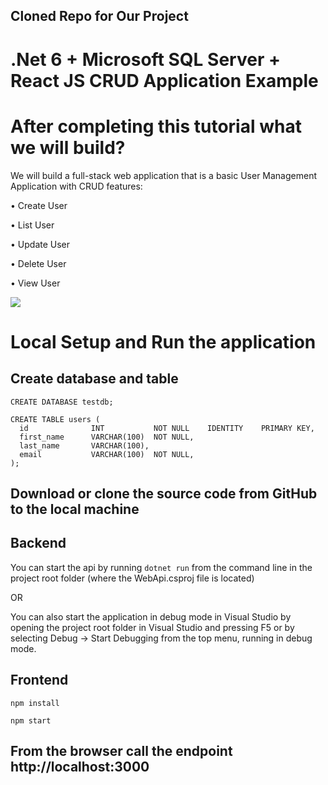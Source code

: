 ## Cloned Repo for Our Project
# .Net 6 + Microsoft SQL Server + React JS CRUD Application Example
# After completing this tutorial what we will build? 
We will build a full-stack web application that is a basic User Management Application with CRUD features: 

• Create User 

• List User 

• Update User 

• Delete User 

• View User

<img src="https://blogger.googleusercontent.com/img/b/R29vZ2xl/AVvXsEhI1-5A8pPKNYkDAiLgCclIbeE_BOcJPw8CZgU5lXaRDyOv9RsRyWhctgn-ouIkWkXGiF6-cyOSXNe7ANxhWmMeNUUk9PFgSKYyhsyLY5ffe2icicf72AfhGOPmwtl2tO_e0HI9YOGkefB8kIOPCMsghI00qSyh_EKAlYjNNGlnJ78CnBJWNeTx-PEY5A/s1308/userlist.png">


# Local Setup and Run the application

<h2>Create database and table</h2>

```CREATE DATABASE testdb;```

```
CREATE TABLE users (
  id              INT           NOT NULL    IDENTITY    PRIMARY KEY,
  first_name      VARCHAR(100)  NOT NULL,
  last_name       VARCHAR(100),
  email           VARCHAR(100)  NOT NULL,
);

```

<h2> Download or clone the source code from GitHub to the local machine</h2>

<h2> Backend</h2>

You can start the api by running ```dotnet run``` from the command line in the project root folder (where the WebApi.csproj file is located)

OR

You can also start the application in debug mode in Visual Studio by opening the project root folder in Visual Studio and pressing F5 or by selecting Debug -> Start Debugging from the top menu, running in debug mode.

<h2>Frontend</h2>

```npm install```

```npm start```

<h2>From the browser call the endpoint http://localhost:3000</h2>
